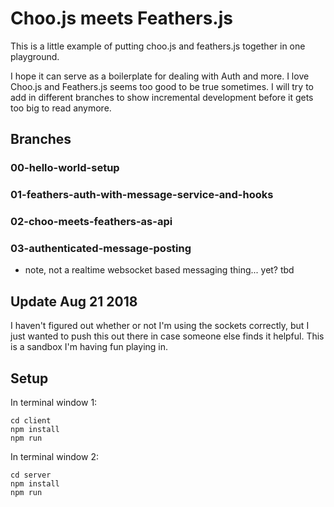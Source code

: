 # Choo.js meets Feathers.js

This is a little example of putting choo.js and feathers.js together in one playground.

I hope it can serve as a boilerplate for dealing with Auth and more. I love Choo.js and Feathers.js seems too good to be true sometimes. I will try to add in different branches to show incremental development before it gets too big to read anymore.

## Branches

### 00-hello-world-setup
### 01-feathers-auth-with-message-service-and-hooks
### 02-choo-meets-feathers-as-api
### 03-authenticated-message-posting
* note, not a realtime websocket based messaging thing... yet? tbd


## Update Aug 21 2018
I haven't figured out whether or not I'm using the sockets correctly, but I just wanted to push this out there in case someone else finds it helpful. This is a sandbox I'm having fun playing in.


## Setup

In terminal window 1:
```
cd client
npm install
npm run
```

In terminal window 2:
```
cd server
npm install
npm run
```
